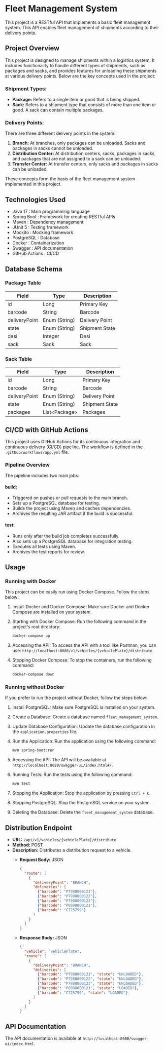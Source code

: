 # Fleet Management System

This project is a RESTful API that implements a basic fleet management system.
This API enables fleet management of shipments according to their delivery points.

## Project Overview

This project is designed to manage shipments within a logistics system. It includes functionality to handle different types of shipments, such as packages and sacks, and provides features for unloading these shipments at various delivery points. Below are the key concepts used in the project:

### Shipment Types:

- **Package:** Refers to a single item or good that is being shipped.
- **Sack:** Refers to a shipment type that consists of more than one item or good. A sack can contain multiple packages.

### Delivery Points:

There are three different delivery points in the system:

1. **Branch:** At branches, only packages can be unloaded. Sacks and packages in sacks cannot be unloaded.
2. **Distribution Center:** At distribution centers, sacks, packages in sacks, and packages that are not assigned to a sack can be unloaded.
3. **Transfer Center:** At transfer centers, only sacks and packages in sacks can be unloaded.

These concepts form the basis of the fleet management system implemented in this project.


## Technologies Used

- Java 17 : Main programming language
- Spring Boot : Framework for creating RESTful APIs
- Maven : Dependency management
- JUnit 5 : Testing framework
- Mockito : Mocking framework
- PostgreSQL : Database
- Docker : Containerization
- Swagger : API documentation
- GitHub Actions : CI/CD

## Database Schema

### Package Table

| Field       | Type             | Description       |
|-------------|------------------|-------------------|
| id          | Long             | Primary Key       |
| barcode     | String           | Barcode           |
| deliveryPoint | Enum (String)   | Delivery Point    |
| state       | Enum (String)   | Shipment State    |
| desi        | Integer          | Desi              |
| sack        | Sack             | Sack              |

### Sack Table

| Field         | Type            | Description       |
|---------------|-----------------|-------------------|
| id            | Long            | Primary Key       |
| barcode       | String          | Barcode           |
| deliveryPoint | Enum (String)   | Delivery Point    |
| state         | Enum (String)   | Shipment State    |
| packages      | List\<Package\> | Packages          |


## CI/CD with GitHub Actions

This project uses GitHub Actions for its continuous integration and continuous delivery (CI/CD) pipeline. The workflow is defined in the `.github/workflows/app.yml` file.

### Pipeline Overview

The pipeline includes two main jobs:

#### **build:**

- Triggered on pushes or pull requests to the main branch.
- Sets up a PostgreSQL database for testing.
- Builds the project using Maven and caches dependencies.
- Archives the resulting JAR artifact if the build is successful.

#### **test:**

- Runs only after the build job completes successfully.
- Also sets up a PostgreSQL database for integration testing.
- Executes all tests using Maven.
- Archives the test reports for review.

## Usage

### Running with Docker
This project can be easily run using Docker Compose. Follow the steps below:

1. Install Docker and Docker Compose: Make sure Docker and Docker Compose are installed on your system.
2. Starting with Docker Compose: Run the following command in the project's root directory:

   ```bash
   docker-compose up
    ```
3. Accessing the API: To access the API with a tool like Postman, you can use: `http://localhost:8080/v1/vehicles/{vehiclePlate}/distribute`.
4. Stopping Docker Compose: To stop the containers, run the following command:

   ```bash
   docker-compose down
    ```
### Running without Docker
If you prefer to run the project without Docker, follow the steps below:

1. Install PostgreSQL: Make sure PostgreSQL is installed on your system.
2. Create a Database: Create a database named `fleet_management_system`.
3. Update Database Configuration: Update the database configuration in the `application.properties` file.
4. Run the Application: Run the application using the following command:

   ```bash
   mvn spring-boot:run
    ```
5. Accessing the API: The API will be available at `http://localhost:8080/swagger-ui/index.html#/`.
6. Running Tests: Run the tests using the following command:

   ```bash
   mvn test
    ```
7. Stopping the Application: Stop the application by pressing `Ctrl + C`.
8. Stopping PostgreSQL: Stop the PostgreSQL service on your system.
9. Deleting the Database: Delete the `fleet_management_system` database.


## Distribution Endpoint

- **URL:** `/api/v1/vehicles/{vehiclePlate}/distribute`
- **Method:** POST
- **Description:** Distributes a distribution request to a vehicle.
  - **Request Body:** JSON
    ```json
    {
      "route": [
        {
          "deliveryPoint": "BRANCH",
          "deliveries": [
            {"barcode": "P7988000121"},
            {"barcode": "P7988000122"},
            {"barcode": "P7988000123"},
            {"barcode": "P8988000121"},
            {"barcode": "C725799"}
          ]
        }
      ]
    }

      ```

  - **Response Body:** JSON
    ```json
    {
      "vehicle": "vehiclePlate",
      "route": [
        {
          "deliveryPoint": "BRANCH",
          "deliveries": [
            {"barcode": "P7988000121", "state": "UNLOADED"},
            {"barcode": "P7988000122", "state": "UNLOADED"},
            {"barcode": "P7988000123", "state": "UNLOADED"},
            {"barcode": "P8988000121", "state": "LOADED"},
            {"barcode": "C725799", "state": "LOADED"}
          ]
        }
      ]
    }
    ```

## API Documentation

The API documentation is available at `http://localhost:8080/swagger-ui/index.html`.


